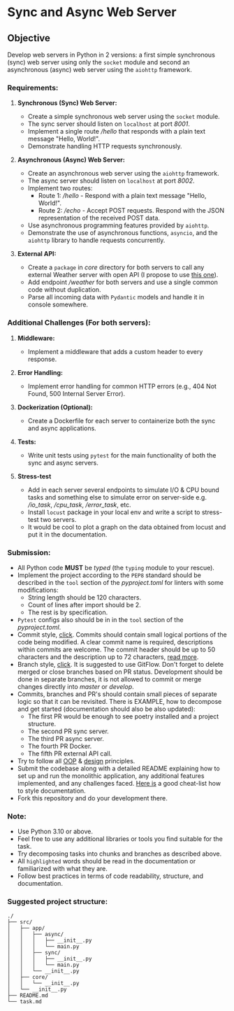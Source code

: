 # Sync and Async Web Server


## Objective
Develop web servers in Python in 2 versions: a first simple synchronous (sync) web server using only the `socket` module and second an asynchronous (async) web server using the `aiohttp` framework.


### Requirements:
1. **Synchronous (Sync) Web Server:**
    - Create a simple synchronous web server using the `socket` module.
    - The sync server should listen on `localhost` at port _8001_.
    - Implement a single route _/hello_ that responds with a plain text message "Hello, World!".
    - Demonstrate handling HTTP requests synchronously.

2. **Asynchronous (Async) Web Server:**
    - Create an asynchronous web server using the `aiohttp` framework.
    - The async server should listen on `localhost` at port _8002_.
    - Implement two routes:
      + Route 1: _/hello_ - Respond with a plain text message "Hello, World!".
      + Route 2: _/echo_ - Accept POST requests. Respond with the JSON representation of the received POST data.
    - Use asynchronous programming features provided by `aiohttp`.
    - Demonstrate the use of asynchronous functions, `asyncio`, and the `aiohttp` library to handle requests concurrently.

3. **External API:**
    - Create a `package` in _core_ directory for both servers to call any external Weather server with open API (I propose to use [this one](https://open-meteo.com/)).
    - Add endpoint _/weather_ for both servers and use a single common code without duplication.
    - Parse all incoming data with `Pydantic` models and handle it in console somewhere.

### Additional Challenges (For both servers):
1. **Middleware:**
    - Implement a middleware that adds a custom header to every response.

2. **Error Handling:**
    - Implement error handling for common HTTP errors (e.g., 404 Not Found, 500 Internal Server Error).

3. **Dockerization (Optional):**
    - Create a Dockerfile for each server to containerize both the sync and async applications.

4. **Tests:**
    - Write unit tests using `pytest` for the main functionality of both the sync and async servers.

5. **Stress-test**
     - Add in each server several endpoints to simulate I/O & CPU bound tasks and something else to simulate error on server-side e.g. _/io_task_, _/cpu_task_, _/error_task_, etc.
     - Install `locust` package in your local env and write a script to stress-test two servers.
     - It would be cool to plot a graph on the data obtained from locust and put it in the documentation.


### Submission:
- All Python code **MUST** be _typed_ (the `typing` module to your rescue).
- Implement the project according to the `PEP8` standard should be described in the `tool` section of the _pyproject.toml_ for linters with some modifications:
    + String length should be 120 characters.
    + Count of lines after import should be 2.
    + The rest is by specification.
- `Pytest` configs also should be in in the `tool` section of the _pyproject.toml_.
- Commit style, [click](https://www.freecodecamp.org/news/how-to-write-better-git-commit-messages/). Commits should contain small logical portions of the code being modified. A clear commit name is required, descriptions within commits are welcome. The commit header should be up to 50 characters and the description up to 72 characters, [read more](https://stackoverflow.com/questions/2290016/git-commit-messages-50-72-formatting).
- Branch style, [click](https://medium.com/@patrickporto/4-branching-workflows-for-git-30d0aaee7bf#:~:text=own%20development%20cycle.-,Git%20Flow,-The%20Git%20Flow). It is suggested to use GitFlow. Don't forget to delete merged or close branches based on PR status. Development should be done in separate branches, it is not allowed to commit or merge changes directly into _master_ or _develop_.
- Commits, branches and PR's should contain small pieces of separate logic so that it can be revisited. There is EXAMPLE, how to decompose and get started (documentation should also be also updated):
  + The first PR would be enough to see poetry installed and a project structure.
  + The second PR sync server.
  + The third PR async server.
  + The fourth PR Docker.
  + The fifth PR external API call.
- Try to follow all [OOP](https://realpython.com/python3-object-oriented-programming/) & [design](https://www.boldare.com/blog/kiss-yagni-dry-principles/) principles.
- Submit the codebase along with a detailed README explaining how to set up and run the monolithic application, any additional features implemented, and any challenges faced. [Here is](https://docs.github.com/en/get-started/writing-on-github/getting-started-with-writing-and-formatting-on-github/basic-writing-and-formatting-syntax) a good cheat-list how to style documentation.
- Fork this repository and do your development there.


### Note:
- Use Python 3.10 or above.
- Feel free to use any additional libraries or tools you find suitable for the task.
- Try decomposing tasks into chunks and branches as described above.
- All `highlighted` words should be read in the documentation or familiarized with what they are.
- Follow best practices in terms of code readability, structure, and documentation.


### Suggested project structure:
```
./
├── src/
│   ├── app/
│   │   ├── async/
│   │   │   ├── __init__.py
│   │   │   └── main.py
│   │   ├── sync/
│   │   │   ├── __init__.py
│   │   │   └── main.py
│   │   └── __init__.py
│   ├── core/
│   │   └── __init__.py
│   └── __init__.py
├── README.md
└── task.md
```
